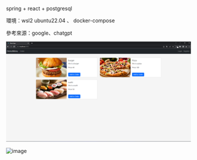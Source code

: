 spring + react + postgresql 

環境：wsl2 ubuntu22.04 、 docker-compose
 

參考來源：google、chatgpt



![image](https://github.com/lovequ4/spring_react_menu/blob/main/screenshot/%E8%9E%A2%E5%B9%95%E6%93%B7%E5%8F%96%E7%95%AB%E9%9D%A2%202023-06-04%20220104.png)

![image]()

